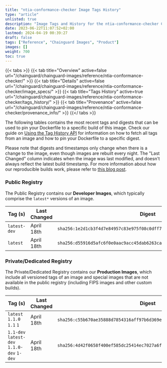 ```yaml
---
title: "ntia-conformance-checker Image Tags History"
type: "article"
unlisted: true
description: "Image Tags and History for the ntia-conformance-checker Chainguard Image"
date: 2023-06-22T11:07:52+02:00
lastmod: 2024-04-19 00:39:27
draft: false
tags: ["Reference", "Chainguard Images", "Product"]
images: []
weight: 700
toc: true
---
```


{{< tabs >}}
{{< tab title="Overview" active=false url="/chainguard/chainguard-images/reference/ntia-conformance-checker/" >}}
{{< tab title="Details" active=false url="/chainguard/chainguard-images/reference/ntia-conformance-checker/image_specs/" >}}
{{< tab title="Tags History" active=true url="/chainguard/chainguard-images/reference/ntia-conformance-checker/tags_history/" >}}
{{< tab title="Provenance" active=false url="/chainguard/chainguard-images/reference/ntia-conformance-checker/provenance_info/" >}}
{{</ tabs >}}

The following tables contains the most recent tags and digests that can be used to pin your Dockerfile to a specific build of this image. Check our guide on [Using the Tag History API](/chainguard/chainguard-images/using-the-tag-history-api/) for information on how to fetch all tags from an image and how to pin your Dockerfile to a specific digest.

Please note that digests and timestamps only change when there is a change to the image, even though images are rebuilt every night. The "Last Changed" column indicates when the image was last modified, and doesn't always reflect the latest build timestamp. For more information about how our reproducible builds work, please refer to [this blog post](https://www.chainguard.dev/unchained/reproducing-chainguards-reproducible-image-builds).

### Public Registry
The Public Registry contains our **Developer Images**, which typically comprise the `latest*` versions of an image.

| Tag (s)       | Last Changed | Digest                                                                    |
|---------------|--------------|---------------------------------------------------------------------------|
|  `latest-dev` | April 18th   | `sha256:1e2d1cb3f4d7e84957c83e975f08c0dff71fda4a92fbe7f9297cd529064b8dad` |
|  `latest`     | April 18th   | `sha256:d55916d5afc6f0e0aac9acc45dab6263ca585667e42ae15ba94c3e3c26f4fdf6` |


### Private/Dedicated Registry
The Private/Dedicated Registry contains our **Production Images**, which include all versioned tags of an image and special images that are not available in the public registry (including FIPS images and other custom builds).

| Tag (s)                                     | Last Changed | Digest                                                                    |
|---------------------------------------------|--------------|---------------------------------------------------------------------------|
|  `latest` `1.1.0` `1.1` `1`                 | April 18th   | `sha256:c55b670ae35888d7854316aff97b6d369e552978f5b9158d2665aedc5b072ebf` |
|  `1.1-dev` `latest-dev` `1.1.0-dev` `1-dev` | April 18th   | `sha256:4d42f0658f400ef585dc25414ec7027a6f1332861788a6780def874b26eb8f02` |

